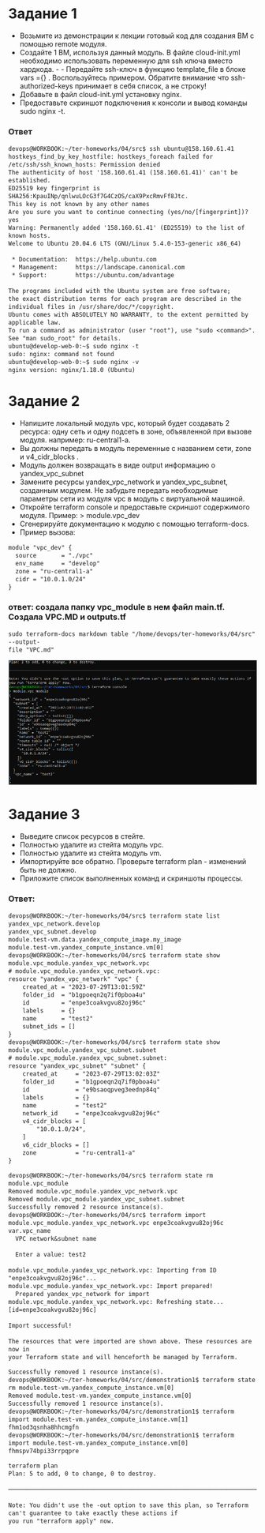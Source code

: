 # Задание 1
- Возьмите из демонстрации к лекции готовый код для создания ВМ с помощью remote модуля.
- Создайте 1 ВМ, используя данный модуль. В файле cloud-init.yml необходимо использовать переменную для ssh ключа вместо хардкода. - - Передайте ssh-ключ в функцию template_file в блоке vars ={} . Воспользуйтесь примером. Обратите внимание что ssh-authorized-keys принимает в себя список, а не строку!
- Добавьте в файл cloud-init.yml установку nginx.
- Предоставьте скриншот подключения к консоли и вывод команды sudo nginx -t.

###  Ответ
```
devops@WORKBOOK:~/ter-homeworks/04/src$ ssh ubuntu@158.160.61.41
hostkeys_find_by_key_hostfile: hostkeys_foreach failed for /etc/ssh/ssh_known_hosts: Permission denied
The authenticity of host '158.160.61.41 (158.160.61.41)' can't be established.
ED25519 key fingerprint is SHA256:KpauINp/qnlwuLOcG3f7G4CzOS/caX9PxcRmvFf8Jtc.
This key is not known by any other names
Are you sure you want to continue connecting (yes/no/[fingerprint])? yes
Warning: Permanently added '158.160.61.41' (ED25519) to the list of known hosts.
Welcome to Ubuntu 20.04.6 LTS (GNU/Linux 5.4.0-153-generic x86_64)

 * Documentation:  https://help.ubuntu.com
 * Management:     https://landscape.canonical.com
 * Support:        https://ubuntu.com/advantage

The programs included with the Ubuntu system are free software;
the exact distribution terms for each program are described in the
individual files in /usr/share/doc/*/copyright.
Ubuntu comes with ABSOLUTELY NO WARRANTY, to the extent permitted by
applicable law.
To run a command as administrator (user "root"), use "sudo <command>".
See "man sudo_root" for details.
ubuntu@develop-web-0:~$ sudo nginx -t
sudo: nginx: command not found
ubuntu@develop-web-0:~$ sudo nginx -v
nginx version: nginx/1.18.0 (Ubuntu)
```
# Задание 2
- Напишите локальный модуль vpc, который будет создавать 2 ресурса: одну сеть и одну подсеть в зоне, объявленной при вызове модуля. например: ru-central1-a.
- Вы должны передать в модуль переменные с названием сети, zone и v4_cidr_blocks .
- Модуль должен возвращать в виде output информацию о yandex_vpc_subnet
- Замените ресурсы yandex_vpc_network и yandex_vpc_subnet, созданным модулем. Не забудьте передать необходимые параметры сети из модуля vpc в модуль с виртуальной машиной.
- Откройте terraform console и предоставьте скриншот содержимого модуля. Пример: > module.vpc_dev
- Сгенерируйте документацию к модулю с помощью terraform-docs.
- Пример вызова:
```
module "vpc_dev" {
  source       = "./vpc"
  env_name     = "develop"
  zone = "ru-central1-a"
  cidr = "10.0.1.0/24"
}
```
### ответ: создала папку vpc_module в нем файл main.tf. Создала VPC.MD и outputs.tf
```
sudo terraform-docs markdown table "/home/devops/ter-homeworks/04/src" --output-
file "VPC.md"

```

![vpc](https://github.com/EVolgina/devops27-tf4/blob/main/vpc.PNG)


# Задание 3
- Выведите список ресурсов в стейте.
- Полностью удалите из стейта модуль vpc.
- Полностью удалите из стейта модуль vm.
- Импортируйте все обратно. Проверьте terraform plan - изменений быть не должно.
- Приложите список выполненных команд и скриншоты процессы.
### Ответ:
```
devops@WORKBOOK:~/ter-homeworks/04/src$ terraform state list
yandex_vpc_network.develop
yandex_vpc_subnet.develop
module.test-vm.data.yandex_compute_image.my_image
module.test-vm.yandex_compute_instance.vm[0]
devops@WORKBOOK:~/ter-homeworks/04/src$ terraform state show module.vpc_module.yandex_vpc_network.vpc
# module.vpc_module.yandex_vpc_network.vpc:
resource "yandex_vpc_network" "vpc" {
    created_at = "2023-07-29T13:01:59Z"
    folder_id  = "b1gpoeqn2q7if0pboa4u"
    id         = "enpe3coakvgvu82oj96c"
    labels     = {}
    name       = "test2"
    subnet_ids = []
}
devops@WORKBOOK:~/ter-homeworks/04/src$ terraform state show module.vpc_module.yandex_vpc_subnet.subnet
# module.vpc_module.yandex_vpc_subnet.subnet:
resource "yandex_vpc_subnet" "subnet" {
    created_at     = "2023-07-29T13:02:03Z"
    folder_id      = "b1gpoeqn2q7if0pboa4u"
    id             = "e9bsaoqpveg3eednp84q"
    labels         = {}
    name           = "test2"
    network_id     = "enpe3coakvgvu82oj96c"
    v4_cidr_blocks = [
        "10.0.1.0/24",
    ]
    v6_cidr_blocks = []
    zone           = "ru-central1-a"
}
```
```
devops@WORKBOOK:~/ter-homeworks/04/src$ terraform state rm module.vpc_module
Removed module.vpc_module.yandex_vpc_network.vpc
Removed module.vpc_module.yandex_vpc_subnet.subnet
Successfully removed 2 resource instance(s).
devops@WORKBOOK:~/ter-homeworks/04/src$ terraform import module.vpc_module.yandex_vpc_network.vpc enpe3coakvgvu82oj96c
var.vpc_name
  VPC network&subnet name

  Enter a value: test2

module.vpc_module.yandex_vpc_network.vpc: Importing from ID "enpe3coakvgvu82oj96c"...
module.vpc_module.yandex_vpc_network.vpc: Import prepared!
  Prepared yandex_vpc_network for import
module.vpc_module.yandex_vpc_network.vpc: Refreshing state... [id=enpe3coakvgvu82oj96c]

Import successful!

The resources that were imported are shown above. These resources are now in
your Terraform state and will henceforth be managed by Terraform.
```
```
Successfully removed 1 resource instance(s).
devops@WORKBOOK:~/ter-homeworks/04/src/demonstration1$ terraform state rm module.test-vm.yandex_compute_instance.vm[0]
Removed module.test-vm.yandex_compute_instance.vm[0]
Successfully removed 1 resource instance(s).
devops@WORKBOOK:~/ter-homeworks/04/src/demonstration1$ terraform import module.test-vm.yandex_compute_instance.vm[1] fhm1od3qsnha8hhcmgfn
devops@WORKBOOK:~/ter-homeworks/04/src/demonstration1$ terraform import module.test-vm.yandex_compute_instance.vm[0] fhmspv74bpi33rrpqpre

```
```
terraform plan
Plan: 5 to add, 0 to change, 0 to destroy.

───────────────────────────────────────────────────────────────────────────────────────────────────────────────────────

Note: You didn't use the -out option to save this plan, so Terraform can't guarantee to take exactly these actions if
you run "terraform apply" now.
```

